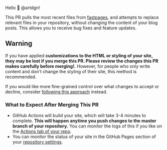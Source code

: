 Hello :wave: @artdgn! 

This PR pulls the most recent files from [fastpages](https://github.com/fastai/fastpages), and attempts to replace relevant files in your repository, without changing the content of your blog posts.  This allows you to receive bug fixes and feature updates.

## Warning

If you have applied  **customizations to the HTML or styling of your site, they may be lost if you merge this PR.  Please review the changes this PR makes carefully before merging!.**  However, for people who only write content and don't change the styling of their site, this method is recommended.

If you would like more fine-grained control over what changes to accept or decline, consider [following this approach](https://stackoverflow.com/questions/56577184/github-pull-changes-from-a-template-repository/56577320) instead.  

### What to Expect After Merging This PR

- GitHub Actions will build your site, which will take 3-4 minutes to complete.  **This will happen anytime you push changes to the master branch of your repository.**  You can monitor the logs of this if you like on the [Actions tab of your repo](https://github.com/artdgn/notebook-posts/actions).
- You can monitor the status of your site in the GitHub Pages section of your [repository settings](https://github.com/artdgn/notebook-posts/settings).
